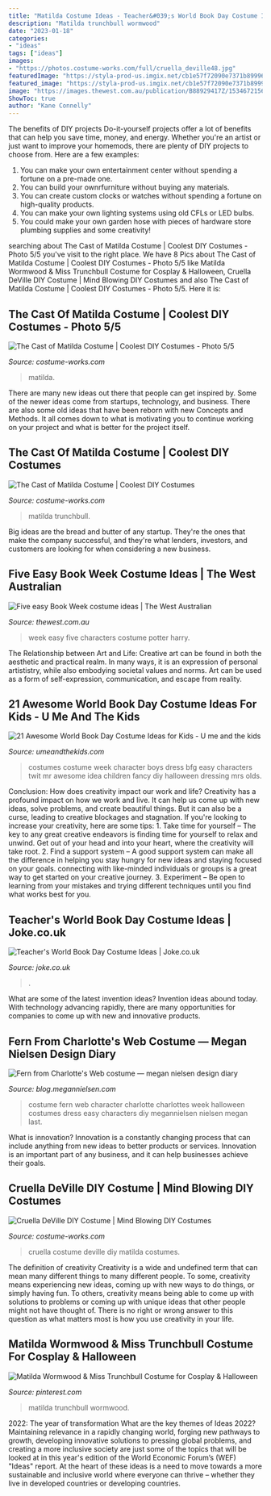 ```yaml
---
title: "Matilda Costume Ideas - Teacher&#039;s World Book Day Costume Ideas"
description: "Matilda trunchbull wormwood"
date: "2023-01-18"
categories:
- "ideas"
tags: ["ideas"]
images:
- "https://photos.costume-works.com/full/cruella_deville48.jpg"
featuredImage: "https://styla-prod-us.imgix.net/cb1e57f72090e7371b89996701c304c3?auto=format%2Ccompress&amp;w=1280&amp;h=2029&amp;fit=original"
featured_image: "https://styla-prod-us.imgix.net/cb1e57f72090e7371b89996701c304c3?auto=format%2Ccompress&amp;w=1280&amp;h=2029&amp;fit=original"
image: "https://images.thewest.com.au/publication/B88929417Z/1534672156198_GIP1PH0Q5.2-1.jpg"
ShowToc: true
author: "Kane Connelly"
---
```



The benefits of DIY projects
Do-it-yourself projects offer a lot of benefits that can help you save time, money, and energy. Whether you're an artist or just want to improve your homemods, there are plenty of DIY projects to choose from. Here are a few examples: 
1. You can make your own entertainment center without spending a fortune on a pre-made one. 
2. You can build your ownrfurniture without buying any materials. 
3. You can create custom clocks or watches without spending a fortune on high-quality products. 
4. You can make your own lighting systems using old CFLs or LED bulbs. 
5. You could make your own garden hose with pieces of hardware store plumbing supplies and some creativity!

	

		
searching about The Cast of Matilda Costume | Coolest DIY Costumes - Photo 5/5 you've visit to the right place. We have 8 Pics about The Cast of Matilda Costume | Coolest DIY Costumes - Photo 5/5 like Matilda Wormwood &amp; Miss Trunchbull Costume for Cosplay &amp; Halloween, Cruella DeVille DIY Costume | Mind Blowing DIY Costumes and also The Cast of Matilda Costume | Coolest DIY Costumes - Photo 5/5. Here it is:
		
    
## The Cast Of Matilda Costume | Coolest DIY Costumes - Photo 5/5

<img loading=lazy src="https://photos.costume-works.com/full/the_cast_of_matilda4.jpg" onerror="this.onerror=null;this.src='https://tse4.mm.bing.net/th?id=OIP.8KYm6JsNTEqo5MoUKaeIhQHaJf&amp;pid=15.1';" alt="The Cast of Matilda Costume | Coolest DIY Costumes - Photo 5/5">

_Source: costume-works.com_

>matilda. 

	

There are many new ideas out there that people can get inspired by. Some of the newer ideas come from startups, technology, and business. There are also some old ideas that have been reborn with new Concepts and Methods. It all comes down to what is motivating you to continue working on your project and what is better for the project itself.

    
## The Cast Of Matilda Costume | Coolest DIY Costumes

<img loading=lazy src="https://photos.costume-works.com/full/the_cast_of_matilda.jpg" onerror="this.onerror=null;this.src='https://tse4.mm.bing.net/th?id=OIP.cBlOE9k2d6FZDV58cHX5EwHaFz&amp;pid=15.1';" alt="The Cast of Matilda Costume | Coolest DIY Costumes">

_Source: costume-works.com_

>matilda trunchbull. 

	

Big ideas are the bread and butter of any startup. They're the ones that make the company successful, and they're what lenders, investors, and customers are looking for when considering a new business.

    
## Five Easy Book Week Costume Ideas | The West Australian

<img loading=lazy src="https://images.thewest.com.au/publication/B88929417Z/1534672156198_GIP1PH0Q5.2-1.jpg" onerror="this.onerror=null;this.src='https://tse1.mm.bing.net/th?id=OIP.ixCDcVf6LJtZAn_Ry0qcGgHaFj&amp;pid=15.1';" alt="Five easy Book Week costume ideas | The West Australian">

_Source: thewest.com.au_

>week easy five characters costume potter harry. 

	

The Relationship between Art and Life:
Creative art can be found in both the aesthetic and practical realm. In many ways, it is an expression of personal artististry, while also embodying societal values and norms. Art can be used as a form of self-expression, communication, and escape from reality.

    
## 21 Awesome World Book Day Costume Ideas For Kids - U Me And The Kids

<img loading=lazy src="http://umeandthekids.com/wp-content/uploads/2016/02/The-BFG-Costume-Idea.jpg" onerror="this.onerror=null;this.src='https://tse2.mm.bing.net/th?id=OIP.DKQ6M31mAT_BnahLqiHPRQHaK8&amp;pid=15.1';" alt="21 Awesome World Book Day Costume Ideas for Kids - U me and the kids">

_Source: umeandthekids.com_

>costumes costume week character boys dress bfg easy characters twit mr awesome idea children fancy diy halloween dressing mrs olds. 

	

Conclusion: How does creativity impact our work and life?
Creativity has a profound impact on how we work and live. It can help us come up with new ideas, solve problems, and create beautiful things. But it can also be a curse, leading to creative blockages and stagnation. If you're looking to increase your creativity, here are some tips: 1. Take time for yourself – The key to any great creative endeavors is finding time for yourself to relax and unwind. Get out of your head and into your heart, where the creativity will take root. 2. Find a support system – A good support system can make all the difference in helping you stay hungry for new ideas and staying focused on your goals. connecting with like-minded individuals or groups is a great way to get started on your creative journey. 3. Experiment – Be open to learning from your mistakes and trying different techniques until you find what works best for you.

    
## Teacher&#039;s World Book Day Costume Ideas | Joke.co.uk

<img loading=lazy src="https://styla-prod-us.imgix.net/cb1e57f72090e7371b89996701c304c3?auto=format%2Ccompress&amp;w=1280&amp;h=2029&amp;fit=original" onerror="this.onerror=null;this.src='https://tse1.mm.bing.net/th?id=OIP.Pr8hhz9MPe2qGo9_ZVuo3AHaLv&amp;pid=15.1';" alt="Teacher&#039;s World Book Day Costume Ideas | Joke.co.uk">

_Source: joke.co.uk_

>. 

	

What are some of the latest invention ideas?
Invention ideas abound today. With technology advancing rapidly, there are many opportunities for companies to come up with new and innovative products.

    
## Fern From Charlotte&#039;s Web Costume — Megan Nielsen Design Diary

<img loading=lazy src="http://blog.megannielsen.com/wp-content/uploads/2016/08/Fern-costume-1.jpg" onerror="this.onerror=null;this.src='https://tse1.mm.bing.net/th?id=OIP.iDaEYbOcKDuFl4IYHH-NvAHaLH&amp;pid=15.1';" alt="Fern from Charlotte&#039;s Web costume — megan nielsen design diary">

_Source: blog.megannielsen.com_

>costume fern web character charlotte charlottes week halloween costumes dress easy characters diy megannielsen nielsen megan last. 

	

What is innovation?
Innovation is a constantly changing process that can include anything from new ideas to better products or services. Innovation is an important part of any business, and it can help businesses achieve their goals.

    
## Cruella DeVille DIY Costume | Mind Blowing DIY Costumes

<img loading=lazy src="https://photos.costume-works.com/full/cruella_deville48.jpg" onerror="this.onerror=null;this.src='https://tse1.mm.bing.net/th?id=OIP.jJjKIIUBlSj3TcicCS5oDAHaLT&amp;pid=15.1';" alt="Cruella DeVille DIY Costume | Mind Blowing DIY Costumes">

_Source: costume-works.com_

>cruella costume deville diy matilda costumes. 

	

The definition of creativity
Creativity is a wide and undefined term that can mean many different things to many different people. To some, creativity means experiencing new ideas, coming up with new ways to do things, or simply having fun. To others, creativity means being able to come up with solutions to problems or coming up with unique ideas that other people might not have thought of. There is no right or wrong answer to this question as what matters most is how you use creativity in your life.

    
## Matilda Wormwood &amp; Miss Trunchbull Costume For Cosplay &amp; Halloween

<img loading=lazy src="https://i.pinimg.com/236x/27/91/4d/27914d89e7f2fb4a55e7ee8fdb9d6d8b.jpg?nii=t" onerror="this.onerror=null;this.src='https://tse1.mm.bing.net/th?id=OIP.lN2LdyuFJS6W32TBa6TTqAAAAA&amp;pid=15.1';" alt="Matilda Wormwood &amp; Miss Trunchbull Costume for Cosplay &amp; Halloween">

_Source: pinterest.com_

>matilda trunchbull wormwood. 

	

2022: The year of transformation
What are the key themes of Ideas 2022? Maintaining relevance in a rapidly changing world, forging new pathways to growth, developing innovative solutions to pressing global problems, and creating a more inclusive society are just some of the topics that will be looked at in this year's edition of the World Economic Forum’s (WEF) "Ideas" report. At the heart of these ideas is a need to move towards a more sustainable and inclusive world where everyone can thrive – whether they live in developed countries or developing countries.

